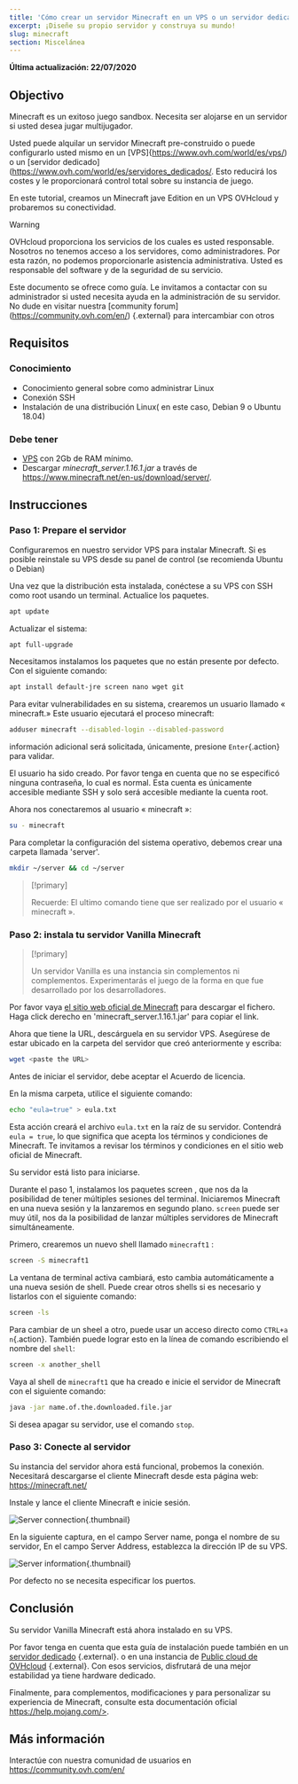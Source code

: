 ```yaml
---
title: 'Cómo crear un servidor Minecraft en un VPS o un servidor dedicado'
excerpt: ¡Diseñe su propio servidor y construya su mundo!
slug: minecraft
section: Miscelánea
---
```


**Última actualización: 22/07/2020**

## Objectivo

Minecraft es un exitoso juego sandbox. Necesita ser alojarse en un servidor si usted desea jugar multijugador.

Usted puede alquilar un servidor Minecraft pre-construido o puede configurarlo usted mismo en un [VPS]{https://www.ovh.com/world/es/vps/) o un [servidor dedicado](https://www.ovh.com/world/es/servidores_dedicados/. Esto reducirá los costes y le proporcionará control total sobre su instancia de juego.

En este tutorial, creamos un Minecraft jave Edition en un VPS OVHcloud y probaremos su conectividad.

> [!warning]
>
> OVHcloud proporciona los servicios de los cuales es usted responsable. Nosotros no tenemos acceso a los servidores, como administradores. Por esta razón, no podemos proporcionarle asistencia administrativa. Usted es responsable del software y de la seguridad de su servicio.
>
>Este documento se ofrece como guía. Le invitamos a contactar con su administrador si usted necesita ayuda en la administración de su servidor. No dude en visitar nuestra [community forum] (https://community.ovh.com/en/) {.external} para intercambiar con otros
>

## Requisitos

### Conocimiento

- Conocimiento general sobre como administrar Linux
- Conexión SSH
- Instalación de una distribución Linux( en este caso, Debian 9 o Ubuntu 18.04)

### Debe tener

- [VPS](https://www.ovh.com/world/es/vps/) con 2Gb de RAM mínimo.
- Descargar *minecraft_server.1.16.1.jar* a través de https://www.minecraft.net/en-us/download/server/.

## Instrucciones

### Paso 1: Prepare el servidor

Configuraremos en nuestro servidor VPS para instalar Minecraft. Si es posible reinstale su VPS desde su panel de control (se recomienda Ubuntu o Debian)

Una vez que la distribución esta instalada, conéctese a su VPS con SSH como root usando un terminal. Actualice los paquetes.

```sh
apt update
```

Actualizar el sistema:

```sh
apt full-upgrade
```

Necesitamos instalamos los paquetes que no están presente por defecto. Con el siguiente comando:

```sh
apt install default-jre screen nano wget git
```

Para evitar vulnerabilidades en su sistema, crearemos un usuario llamado « minecraft.» Este usuario ejecutará el proceso minecraft:

```sh
adduser minecraft --disabled-login --disabled-password
```

información adicional será solicitada, únicamente, presione `Enter`{.action} para validar.

El usuario ha sido creado. Por favor tenga en cuenta que no se especificó ninguna contraseña, lo cual es normal. Esta cuenta es únicamente accesible mediante SSH y solo será accesible mediante la cuenta root.

Ahora nos conectaremos al usuario « minecraft »:

```sh
su - minecraft
```

Para completar la configuración del sistema operativo, debemos crear una carpeta llamada 'server'.

```sh
mkdir ~/server && cd ~/server
```

> [!primary]
>
>  Recuerde: El ultimo comando tiene que ser realizado por el usuario « minecraft ».
>

### Paso 2: instala tu servidor Vanilla Minecraft

> [!primary]
>
> Un servidor Vanilla es una instancia sin complementos ni complementos. Experimentarás el juego de la forma en que fue desarrollado por los desarrolladores.
>

Por favor vaya [el sitio web oficial de Minecraft](https://minecraft.net/download/server)  para descargar el fichero. Haga click derecho en 'minecraft_server.1.16.1.jar' para copiar el link.

Ahora que tiene la URL, descárguela en su servidor VPS. Asegúrese de estar ubicado en la carpeta del servidor que creó anteriormente y escriba:

```sh
wget <paste the URL>
```

Antes de iniciar el servidor, debe aceptar el Acuerdo de licencia.

En la misma carpeta, utilice el siguiente comando:

```sh
echo "eula=true" > eula.txt
```

Esta acción creará el archivo `eula.txt` en la raíz de su servidor. Contendrá `eula = true`, lo que significa que acepta los términos y condiciones de Minecraft. Te invitamos a revisar los términos y condiciones en el sitio web oficial de Minecraft.

Su servidor está listo para iniciarse.

Durante el paso 1, instalamos los paquetes screen , que nos da la posibilidad de tener múltiples sesiones del terminal. Iniciaremos Minecraft en una nueva sesión y la lanzaremos en segundo plano. `screen` puede ser muy útil, nos da la posibilidad de lanzar múltiples servidores de Minecraft simultáneamente.

Primero, crearemos un nuevo shell llamado `minecraft1` :

```sh
screen -S minecraft1
```

La ventana de terminal activa cambiará, esto cambia automáticamente a una nueva sesión de shell. Puede crear otros shells si es necesario y  listarlos con el siguiente comando:

```sh
screen -ls
```

Para cambiar de un sheel a otro, puede usar un acceso directo como  `CTRL+a n`{.action}. También puede lograr esto en la línea de comando escribiendo el nombre del `shell`:

```sh
screen -x another_shell
```

Vaya al shell de `minecraft1` que ha creado e inicie el servidor de Minecraft con el siguiente comando:

```sh
java -jar name.of.the.downloaded.file.jar
```

Si desea apagar su servidor, use el comando `stop`.


### Paso 3: Conecte al servidor

Su instancia del servidor ahora está funcional, probemos la conexión. Necesitará descargarse el cliente Minecraft desde esta página web: <https://minecraft.net/>

Instale y lance el cliente Minecraft e inicie sesión.

![Server connection](images/login_minecraft.png){.thumbnail}

En la siguiente captura, en el campo Server name, ponga el nombre de su servidor, En el campo Server Address, establezca la dirección IP de su VPS.

![Server information](images/minecraft_server_login.png){.thumbnail}

Por defecto no se necesita especificar los puertos.

## Conclusión

Su servidor Vanilla Minecraft está ahora instalado en su VPS.

Por favor tenga en cuenta que esta guía de instalación puede también en un [servidor dedicado](https://www.ovh.com/world/es/servidores_dedicados/) {.external}. o en una instancia de [Public cloud de OVHcloud](https://www.ovhcloud.com/es/public-cloud/) {.external}. Con esos servicios, disfrutará de una mejor estabilidad ya tiene hardware dedicado.

Finalmente, para complementos, modificaciones y para personalizar su experiencia de Minecraft, consulte esta documentación oficial https://help.mojang.com/>.

## Más información

Interactúe con nuestra comunidad de usuarios en <https://community.ovh.com/en/>
